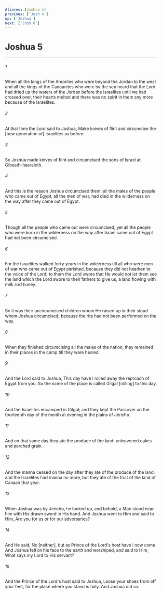```yaml
---
Aliases: [Joshua 5]
previous: ['Josh 4']
up: ['Joshua']
next: ['Josh 6']
---
```

# Joshua 5

***














###### 1 






When all the kings of the Amorites who were beyond the Jordan to the west and all the kings of the Canaanites who were by the sea heard that the Lord had dried up the waters of the Jordan before the Israelites until we had crossed over, their hearts melted and there was no spirit in them any more because of the Israelites. 













###### 2 






At that time the Lord said to Joshua, Make knives of flint and circumcise the [new generation of] Israelites as before. 













###### 3 






So Joshua made knives of flint and circumcised the sons of Israel at Gibeath-haaraloth. 













###### 4 






And this is the reason Joshua circumcised them: all the males of the people who came out of Egypt, all the men of war, had died in the wilderness on the way after they came out of Egypt. 













###### 5 






Though all the people who came out were circumcised, yet all the people who were born in the wilderness on the way after Israel came out of Egypt had not been circumcised. 













###### 6 






For the Israelites walked forty years in the wilderness till all who were men of war who came out of Egypt perished, because they did not hearken to the voice of the Lord; to them the Lord swore that He would not let them see the land which the Lord swore to their fathers to give us, a land flowing with milk and honey. 













###### 7 






So it was their uncircumcised children whom He raised up in their stead whom Joshua circumcised, because the rite had not been performed on the way. 













###### 8 






When they finished circumcising all the males of the nation, they remained in their places in the camp till they were healed. 













###### 9 






And the Lord said to Joshua, This day have I rolled away the reproach of Egypt from you. So the name of the place is called Gilgal [rolling] to this day. 













###### 10 






And the Israelites encamped in Gilgal; and they kept the Passover on the fourteenth day of the month at evening in the plains of Jericho. 













###### 11 






And on that same day they ate the produce of the land: unleavened cakes and parched grain. 













###### 12 






And the manna ceased on the day after they ate of the produce of the land; and the Israelites had manna no more, but they ate of the fruit of the land of Canaan that year. 













###### 13 






When Joshua was by Jericho, he looked up, and behold, a Man stood near him with His drawn sword in His hand. And Joshua went to Him and said to Him, Are you for us or for our adversaries? 













###### 14 






And He said, No [neither], but as Prince of the Lord's host have I now come. And Joshua fell on his face to the earth and worshiped, and said to Him, What says my Lord to His servant? 













###### 15 






And the Prince of the Lord's host said to Joshua, Loose your shoes from off your feet, for the place where you stand is holy. And Joshua did so.
